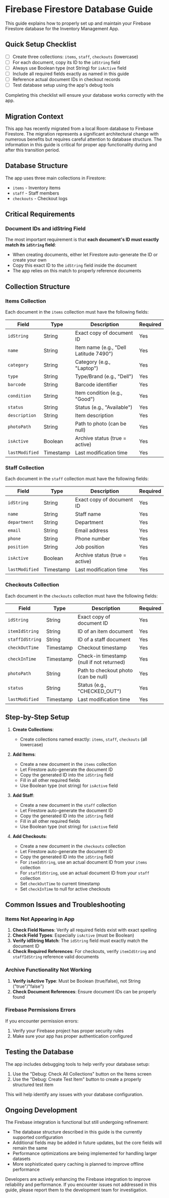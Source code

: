 # Firebase Firestore Database Guide

This guide explains how to properly set up and maintain your Firebase Firestore database for the Inventory Management App.

## Quick Setup Checklist

- [ ] Create three collections: `items`, `staff`, `checkouts` (lowercase)
- [ ] For each document, copy its ID to the `idString` field
- [ ] Always use Boolean type (not String) for `isActive` field
- [ ] Include all required fields exactly as named in this guide
- [ ] Reference actual document IDs in checkout records
- [ ] Test database setup using the app's debug tools

Completing this checklist will ensure your database works correctly with the app.

## Migration Context

This app has recently migrated from a local Room database to Firebase Firestore. The migration represents a significant architectural change with numerous benefits but requires careful attention to database structure. The information in this guide is critical for proper app functionality during and after this transition period.

## Database Structure

The app uses three main collections in Firestore:

- `items` - Inventory items
- `staff` - Staff members
- `checkouts` - Checkout logs

## Critical Requirements

### Document IDs and idString Field

The most important requirement is that **each document's ID must exactly match its `idString` field**:

- When creating documents, either let Firestore auto-generate the ID or create your own
- Copy this exact ID to the `idString` field inside the document
- The app relies on this match to properly reference documents

## Collection Structure

### Items Collection

Each document in the `items` collection must have the following fields:

| Field | Type | Description | Required |
|-------|------|-------------|----------|
| `idString` | String | Exact copy of document ID | Yes |
| `name` | String | Item name (e.g., "Dell Latitude 7490") | Yes |
| `category` | String | Category (e.g., "Laptop") | Yes |
| `type` | String | Type/Brand (e.g., "Dell") | Yes |
| `barcode` | String | Barcode identifier | Yes |
| `condition` | String | Item condition (e.g., "Good") | Yes |
| `status` | String | Status (e.g., "Available") | Yes |
| `description` | String | Item description | Yes |
| `photoPath` | String | Path to photo (can be null) | Yes |
| `isActive` | Boolean | Archive status (true = active) | Yes |
| `lastModified` | Timestamp | Last modification time | Yes |

### Staff Collection

Each document in the `staff` collection must have the following fields:

| Field | Type | Description | Required |
|-------|------|-------------|----------|
| `idString` | String | Exact copy of document ID | Yes |
| `name` | String | Staff name | Yes |
| `department` | String | Department | Yes |
| `email` | String | Email address | Yes |
| `phone` | String | Phone number | Yes |
| `position` | String | Job position | Yes |
| `isActive` | Boolean | Archive status (true = active) | Yes |
| `lastModified` | Timestamp | Last modification time | Yes |

### Checkouts Collection

Each document in the `checkouts` collection must have the following fields:

| Field | Type | Description | Required |
|-------|------|-------------|----------|
| `idString` | String | Exact copy of document ID | Yes |
| `itemIdString` | String | ID of an item document | Yes |
| `staffIdString` | String | ID of a staff document | Yes |
| `checkOutTime` | Timestamp | Checkout timestamp | Yes |
| `checkInTime` | Timestamp | Check-in timestamp (null if not returned) | Yes |
| `photoPath` | String | Path to checkout photo (can be null) | Yes |
| `status` | String | Status (e.g., "CHECKED_OUT") | Yes |
| `lastModified` | Timestamp | Last modification time | Yes |

## Step-by-Step Setup

1. **Create Collections**:
   - Create collections named exactly: `items`, `staff`, `checkouts` (all lowercase)

2. **Add Items**:
   - Create a new document in the `items` collection
   - Let Firestore auto-generate the document ID
   - Copy the generated ID into the `idString` field
   - Fill in all other required fields
   - Use Boolean type (not string) for `isActive` field

3. **Add Staff**:
   - Create a new document in the `staff` collection
   - Let Firestore auto-generate the document ID
   - Copy the generated ID into the `idString` field
   - Fill in all other required fields
   - Use Boolean type (not string) for `isActive` field

4. **Add Checkouts**:
   - Create a new document in the `checkouts` collection
   - Let Firestore auto-generate the document ID
   - Copy the generated ID into the `idString` field
   - For `itemIdString`, use an actual document ID from your `items` collection
   - For `staffIdString`, use an actual document ID from your `staff` collection
   - Set `checkOutTime` to current timestamp
   - Set `checkInTime` to null for active checkouts

## Common Issues and Troubleshooting

### Items Not Appearing in App

1. **Check Field Names**: Verify all required fields exist with exact spelling
2. **Check Field Types**: Especially `isActive` (must be Boolean)
3. **Verify idString Match**: The `idString` field must exactly match the document ID
4. **Check Required References**: For checkouts, verify `itemIdString` and `staffIdString` reference valid documents

### Archive Functionality Not Working

1. **Verify isActive Type**: Must be Boolean (true/false), not String ("true"/"false")
2. **Check Document References**: Ensure document IDs can be properly found

### Firebase Permissions Errors

If you encounter permission errors:
1. Verify your Firebase project has proper security rules
2. Make sure your app has proper authentication configured

## Testing the Database

The app includes debugging tools to help verify your database setup:

1. Use the "Debug: Check All Collections" button on the Items screen
2. Use the "Debug: Create Test Item" button to create a properly structured test item

This will help identify any issues with your database configuration. 

## Ongoing Development

The Firebase integration is functional but still undergoing refinement:

- The database structure described in this guide is the currently supported configuration
- Additional fields may be added in future updates, but the core fields will remain the same
- Performance optimizations are being implemented for handling larger datasets
- More sophisticated query caching is planned to improve offline performance

Developers are actively enhancing the Firebase integration to improve reliability and performance. If you encounter issues not addressed in this guide, please report them to the development team for investigation. 